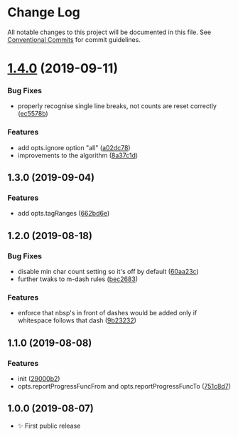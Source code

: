 # Change Log

All notable changes to this project will be documented in this file.
See [Conventional Commits](https://conventionalcommits.org) for commit guidelines.

# [1.4.0](https://gitlab.com/codsen/codsen/compare/string-remove-widows@1.3.0...string-remove-widows@1.4.0) (2019-09-11)


### Bug Fixes

* properly recognise single line breaks, not counts are reset correctly ([ec5578b](https://gitlab.com/codsen/codsen/commit/ec5578b))


### Features

* add opts.ignore option "all" ([a02dc78](https://gitlab.com/codsen/codsen/commit/a02dc78))
* improvements to the algorithm ([8a37c1d](https://gitlab.com/codsen/codsen/commit/8a37c1d))





## 1.3.0 (2019-09-04)

### Features

- add opts.tagRanges ([662bd6e](https://gitlab.com/codsen/codsen/commit/662bd6e))

## 1.2.0 (2019-08-18)

### Bug Fixes

- disable min char count setting so it's off by default ([60aa23c](https://gitlab.com/codsen/codsen/commit/60aa23c))
- further twaks to m-dash rules ([bec2683](https://gitlab.com/codsen/codsen/commit/bec2683))

### Features

- enforce that nbsp's in front of dashes would be added only if whitespace follows that dash ([9b23232](https://gitlab.com/codsen/codsen/commit/9b23232))

## 1.1.0 (2019-08-08)

### Features

- init ([29000b2](https://gitlab.com/codsen/codsen/commit/29000b2))
- opts.reportProgressFuncFrom and opts.reportProgressFuncTo ([751c8d7](https://gitlab.com/codsen/codsen/commit/751c8d7))

## 1.0.0 (2019-08-07)

- ✨ First public release
